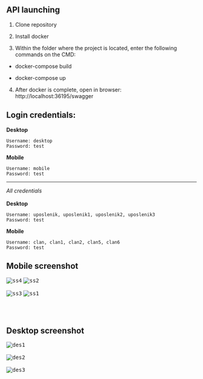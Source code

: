 ## API launching

1. Clone repository<br/>

1. Install docker<br/>

1. Within the folder where the project is located, enter the following commands on the CMD:<br/>

- docker-compose build

- docker-compose up

 4. After docker is complete, open in browser: http://localhost:36195/swagger


## Login credentials:
**Desktop**<br/>
```
Username: desktop
Password: test
```

**Mobile**<br/>
```
Username: mobile
Password: test
```
----------------------------------------------------------------------------------------------------------------------
*All credentials*<br/><br/>
**Desktop**<br/>
```
Username: uposlenik, uposlenik1, uposlenik2, uposlenik3
Password: test
```

**Mobile**<br/>
```
Username: clan, clan1, clan2, clan5, clan6
Password: test
```

## Mobile screenshot

<kbd>![ss4](https://user-images.githubusercontent.com/86159204/122803385-d3944800-d2c6-11eb-8dc0-c339c78b36a0.jpg)</kbd>
<kbd>![ss2](https://user-images.githubusercontent.com/86159204/122803105-7d270980-d2c6-11eb-85df-6c9eb0e09d91.jpg)</kbd><br/>
<br/>
<kbd>![ss3](https://user-images.githubusercontent.com/86159204/122803290-b52e4c80-d2c6-11eb-9864-67a270f40cba.jpg)</kbd>
<kbd>![ss1](https://user-images.githubusercontent.com/86159204/122829823-c50a5880-d2e7-11eb-992e-58af444d6318.jpg)</kbd>

<br/> <br/>

## Desktop screenshot
<kbd>![des1](https://user-images.githubusercontent.com/86159204/122803615-1c4c0100-d2c7-11eb-8acc-e5b16fb257bc.jpg)</kbd><br/>
<br/>
<kbd>![des2](https://user-images.githubusercontent.com/86159204/122803678-34bc1b80-d2c7-11eb-93db-d3086e9ec625.jpg)</kbd><br/>
<br/>
<kbd>![des3](https://user-images.githubusercontent.com/86159204/122803803-66cd7d80-d2c7-11eb-9162-5e88bbdf0afb.jpg)</kbd><br/><br/>


